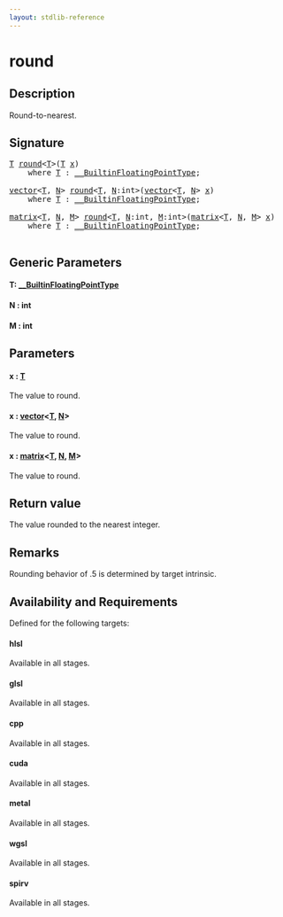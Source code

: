 ```yaml
---
layout: stdlib-reference
---
```


# round

## Description

Round-to-nearest.



## Signature 

<pre>
<a href="round.md#typeparam-T" class="code_type">T</a> <a href="round.md">round</a>&lt;<a href="round.md#typeparam-T" class="code_type">T</a>&gt;(<a href="round.md#typeparam-T" class="code_type">T</a> <a href="round.md#decl-x" class="code_param">x</a>)
    <span class='code_keyword'>where</span> <a href="round.md#typeparam-T" class="code_type">T</a> : <a href="../interfaces/0_builtinfloatingpointtype-029hm/index.md" class="code_type">__BuiltinFloatingPointType</a>;

<a href="../types/vector/index.md" class="code_type">vector</a>&lt;<a href="round.md#typeparam-T" class="code_type">T</a>, <a href="round.md#decl-N" class="code_var">N</a>&gt; <a href="round.md">round</a>&lt;<a href="round.md#typeparam-T" class="code_type">T</a>, <a href="round.md#decl-N" class="code_var">N</a>:<span class="code_keyword">int</span>&gt;(<a href="../types/vector/index.md" class="code_type">vector</a>&lt;<a href="round.md#typeparam-T" class="code_type">T</a>, <a href="round.md#decl-N" class="code_var">N</a>&gt; <a href="round.md#decl-x" class="code_param">x</a>)
    <span class='code_keyword'>where</span> <a href="round.md#typeparam-T" class="code_type">T</a> : <a href="../interfaces/0_builtinfloatingpointtype-029hm/index.md" class="code_type">__BuiltinFloatingPointType</a>;

<a href="../types/matrix/index.md" class="code_type">matrix</a>&lt;<a href="round.md#typeparam-T" class="code_type">T</a>, <a href="round.md#decl-N" class="code_var">N</a>, <a href="round.md#decl-M" class="code_var">M</a>&gt; <a href="round.md">round</a>&lt;<a href="round.md#typeparam-T" class="code_type">T</a>, <a href="round.md#decl-N" class="code_var">N</a>:<span class="code_keyword">int</span>, <a href="round.md#decl-M" class="code_var">M</a>:<span class="code_keyword">int</span>&gt;(<a href="../types/matrix/index.md" class="code_type">matrix</a>&lt;<a href="round.md#typeparam-T" class="code_type">T</a>, <a href="round.md#decl-N" class="code_var">N</a>, <a href="round.md#decl-M" class="code_var">M</a>&gt; <a href="round.md#decl-x" class="code_param">x</a>)
    <span class='code_keyword'>where</span> <a href="round.md#typeparam-T" class="code_type">T</a> : <a href="../interfaces/0_builtinfloatingpointtype-029hm/index.md" class="code_type">__BuiltinFloatingPointType</a>;

</pre>

## Generic Parameters

####  <a id="typeparam-T"></a>T: [\_\_BuiltinFloatingPointType](../interfaces/0_builtinfloatingpointtype-029hm/index.md)
####  <a id="decl-N"></a>N  : int
####  <a id="decl-M"></a>M  : int

## Parameters

####  <a id="decl-x"></a>x  : [T](round.md#typeparam-T)
The value to round.

####  <a id="decl-x"></a>x  : [vector](../types/vector/index.md)\<[T](../types/vector/index.md#typeparam-T), [N](../types/vector/index.md#decl-N)\>
The value to round.

####  <a id="decl-x"></a>x  : [matrix](../types/matrix/index.md)\<[T](../types/matrix/t-0.md), [N](../types/matrix/index.md#decl-N), [M](../types/matrix/index.md#decl-M)\>
The value to round.


## Return value
The value rounded to the nearest integer.

## Remarks
Rounding behavior of .5 is determined by target intrinsic.


## Availability and Requirements

Defined for the following targets:

#### hlsl
Available in all stages.

#### glsl
Available in all stages.

#### cpp
Available in all stages.

#### cuda
Available in all stages.

#### metal
Available in all stages.

#### wgsl
Available in all stages.

#### spirv
Available in all stages.




<script>
// Fix .md links to .html when on ReadTheDocs
if (window.location.hostname.includes('readthedocs') || 
    window.location.hostname.includes('rtfd.io')) {
  document.addEventListener('DOMContentLoaded', function() {
    const links = document.querySelectorAll('a');
    links.forEach(link => {
      if (link.getAttribute('href') && link.getAttribute('href').endsWith('.md')) {
        link.href = link.href.replace(/\.md($|#|\?)/, '.html$1');
      }
    });
  });
}
</script>
